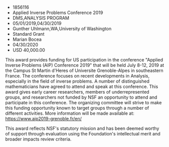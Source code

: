 
* 1856116
* Applied Inverse Problems Conference 2019
* DMS,ANALYSIS PROGRAM
* 05/01/2019,04/30/2019
* Gunther Uhlmann,WA,University of Washington
* Standard Grant
* Marian Bocea
* 04/30/2020
* USD 40,000.00

This award provides funding for US participation in the conference "Applied
Inverse Problems (AIP) Conference 2019" that will be held July 8-12, 2019 at the
Campus St Martin d'Heres of Universite Grenoble-Alpes in southeastern France.
The conference focuses on recent developments in Analysis, especially in the
field of inverse problems. A number of distinguished mathematicians have agreed
to attend and speak at this conference. This award gives early career
researchers, members of underrepresented groups, and researchers not funded by
NSF an opportunity to attend and participate in this conference. The organizing
committee will strive to make this funding opportunity known to target groups
through a number of different activities. More information will be made
available at: https://www.aip2019-grenoble.fr/en/

This award reflects NSF's statutory mission and has been deemed worthy of
support through evaluation using the Foundation's intellectual merit and broader
impacts review criteria.
